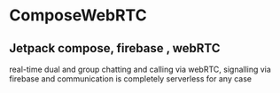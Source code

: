 # ComposeWebRTC
## Jetpack compose, firebase , webRTC

real-time dual and group chatting and calling via webRTC, signalling via firebase and communication is completely serverless for any case 
